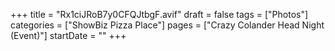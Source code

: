 +++
title = "Rx1ciJRoB7y0CFQJtbgF.avif"
draft = false
tags = ["Photos"]
categories = ["ShowBiz Pizza Place"]
pages = ["Crazy Colander Head Night (Event)"]
startDate = ""
+++
